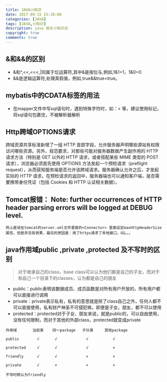 ```yaml
---
title: JAVA小知识
date: 2017-09-15 15:39:08
categories: [JAVA]
tags: [JAVA,小知识]
description: java 相关小知识点
copyright: true
comments: true
---
```

<!-- more -->

## &和&&的区别
* &和^,<<,<<<,|同属于位运算符,其中&是按位与,例如,1&1=1，1&0=0
* &&是逻辑运算符,处理真假值，例如,true&&true=true。

## mybatis中的CDATA标签的用法
* 在mapper文件中写sql语句时，遇到特殊字符时，如：< 等，建议使用<![CDATA[ sql 语句 ]]>标记，将sql语句包裹住，不被解析器解析


## Http跨域OPTIONS请求
跨域资源共享标准新增了一组 HTTP 首部字段，允许服务器声明哪些源站有权限访问哪些资源。另外，规范要求，对那些可能对服务器数据产生副作用的 HTTP 请求方法（特别是 GET 以外的 HTTP 请求，或者搭配某些 MIME 类型的 POST 请求），浏览器必须首先使用 OPTIONS 方法发起一个预检请求（preflight request），从而获知服务端是否允许该跨域请求。服务器确认允许之后，才发起实际的 HTTP 请求。在预检请求的返回中，服务器端也可以通知客户端，是否需要携带身份凭证（包括 Cookies 和 HTTP 认证相关数据）。

## Tomcat报错： Note: further occurrences of HTTP header parsing errors will be logged at DEBUG level.
	网上是说在tomcat的server.xml文件里面的<Connector> 里面设定maxHttpHeaderSize属性，但是并没有效果，最后的原因是：用了https请求了本地接口，GG。。。

##  java作用域public ,private ,protected 及不写时的区别

> 对于继承自己的class，base class可以认为他们都是自己的子女，而对于和自己一个目录下的classes，认为都是自己的朋友


* public：public表明该数据成员、成员函数是对所有用户开放的，所有用户都可以直接进行调用 
* private：private表示私有，私有的意思就是除了class自己之外，任何人都不可以直接使用，私有财产神圣不可侵犯嘛，即便是子女，朋友，都不可以使用
* protected：protected对于子女、朋友来说，就是public的，可以自由使用，没有任何限制，而对于其他的外部class，protected就变成private

```
作用域       当前类    同一package   子孙类     其他package 

public        √       √             √           √ 

protected     √       √             √           × 

friendly      √       √             ×           × 

private       √       ×             ×           × 

不写时默认为friendly
```